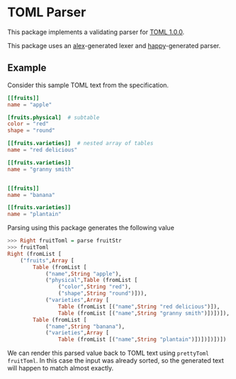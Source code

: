 # TOML Parser

This package implements a validating parser for [TOML 1.0.0](https://toml.io/en/v1.0.0).

This package uses an [alex](https://haskell-alex.readthedocs.io/en/latest/)-generated
lexer and [happy](https://haskell-happy.readthedocs.io/en/latest/)-generated parser.

## Example

Consider this sample TOML text from the specification.

```toml
[[fruits]]
name = "apple"

[fruits.physical]  # subtable
color = "red"
shape = "round"

[[fruits.varieties]]  # nested array of tables
name = "red delicious"

[[fruits.varieties]]
name = "granny smith"


[[fruits]]
name = "banana"

[[fruits.varieties]]
name = "plantain"
```

Parsing using this package generates the following value

```haskell
>>> Right fruitToml = parse fruitStr
>>> fruitToml
Right (fromList [
    ("fruits",Array [
        Table (fromList [
            ("name",String "apple"),
            ("physical",Table (fromList [
                ("color",String "red"),
                ("shape",String "round")])),
            ("varieties",Array [
                Table (fromList [("name",String "red delicious")]),
                Table (fromList [("name",String "granny smith")])])]),
        Table (fromList [
            ("name",String "banana"),
            ("varieties",Array [
                Table (fromList [("name",String "plantain")])])])])])
```

We can render this parsed value back to TOML text using `prettyToml fruitToml`.
In this case the input was already sorted, so the generated text will happen
to match almost exactly.

